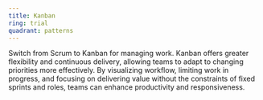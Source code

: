 ```yaml
---
title: Kanban
ring: trial
quadrant: patterns
---
```


Switch from Scrum to Kanban for managing work. Kanban offers greater flexibility and continuous delivery, allowing teams to adapt to changing priorities more effectively. By visualizing workflow, limiting work in progress, and focusing on delivering value without the constraints of fixed sprints and roles, teams can enhance productivity and responsiveness.